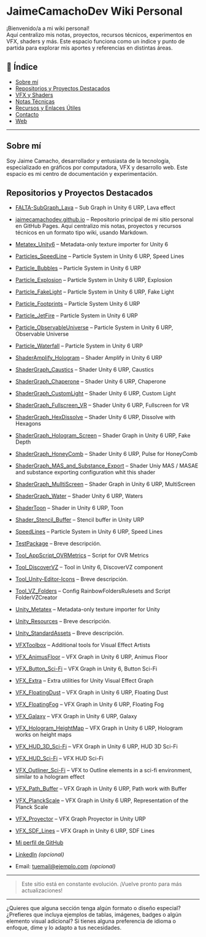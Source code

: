 
# JaimeCamachoDev Wiki Personal

¡Bienvenido/a a mi wiki personal!  
Aquí centralizo mis notas, proyectos, recursos técnicos, experimentos en VFX, shaders y más. Este espacio funciona como un índice y punto de partida para explorar mis aportes y referencias en distintas áreas.

## 📌 Índice

- [Sobre mí](#sobre-mí)
- [Repositorios y Proyectos Destacados](#repositorios-y-proyectos-destacados)
- [VFX y Shaders](#vfx-y-shaders)
- [Notas Técnicas](#notas-técnicas)
- [Recursos y Enlaces Útiles](#recursos-y-enlaces-útiles)
- [Contacto](#contacto)
- [Web](https://jaimecamachodev.github.io)
---

## Sobre mí

Soy Jaime Camacho, desarrollador y entusiasta de la tecnología, especializado en gráficos por computadora, VFX y desarrollo web. Este espacio es mi centro de documentación y experimentación.

## Repositorios y Proyectos Destacados
- [FALTA-SubGraph_Lava](https://github.com/JaimeCamachoDev/FALTA-SubGraph_Lava) – Sub Graph in Unity 6 URP, Lava effect
- [jaimecamachodev.github.io](https://github.com/JaimeCamachoDev/jaimecamachodev.github.io) – Repositorio principal de mi sitio personal en GitHub Pages. Aquí centralizo mis notas, proyectos y recursos técnicos en un formato tipo wiki, usando Markdown.
- [Metatex_Unity6](https://github.com/JaimeCamachoDev/Metatex_Unity6) – Metadata-only texture importer for Unity 6
- [Particles_SpeedLine](https://github.com/JaimeCamachoDev/Particles_SpeedLine) – Particle System in Unity 6 URP, Speed Lines
- [Particle_Bubbles](https://github.com/JaimeCamachoDev/Particle_Bubbles) – Particle System in Unity 6 URP
- [Particle_Explosion](https://github.com/JaimeCamachoDev/Particle_Explosion) – Particle System in Unity 6 URP, Explosion
- [Particle_FakeLight](https://github.com/JaimeCamachoDev/Particle_FakeLight) – Particle System in Unity 6 URP, Fake Light
- [Particle_Footprints](https://github.com/JaimeCamachoDev/Particle_Footprints) – Particle System Unity 6 URP
- [Particle_JetFire](https://github.com/JaimeCamachoDev/Particle_JetFire) – Particle System in Unity 6 URP
- [Particle_ObservableUniverse](https://github.com/JaimeCamachoDev/Particle_ObservableUniverse) – Particle System in Unity 6 URP, Observable Universe 
- [Particle_Waterfall](https://github.com/JaimeCamachoDev/Particle_Waterfall) – Particle System in Unity 6 URP
- [ShaderAmplify_Hologram](https://github.com/JaimeCamachoDev/ShaderAmplify_Hologram) – Shader Amplify in Unity 6 URP
- [ShaderGraph_Caustics](https://github.com/JaimeCamachoDev/ShaderGraph_Caustics) – Shader Unity 6 URP, Caustics
- [ShaderGraph_Chaperone](https://github.com/JaimeCamachoDev/ShaderGraph_Chaperone) – Shader Unity 6 URP, Chaperone
- [ShaderGraph_CustomLight](https://github.com/JaimeCamachoDev/ShaderGraph_CustomLight) – Shader Unity 6 URP, Custom Light
- [ShaderGraph_Fullscreen_VR](https://github.com/JaimeCamachoDev/ShaderGraph_Fullscreen_VR) – Shader Unity 6 URP, Fullscreen for VR
- [ShaderGraph_HexDissolve](https://github.com/JaimeCamachoDev/ShaderGraph_HexDissolve) – Shader Unity 6 URP, Dissolve with Hexagons
- [ShaderGraph_Hologram_Screen](https://github.com/JaimeCamachoDev/ShaderGraph_Hologram_Screen) – Shader Graph in Unity 6 URP, Fake Depth
- [ShaderGraph_HoneyComb](https://github.com/JaimeCamachoDev/ShaderGraph_HoneyComb) – Shader Unity 6 URP, Pulse for HoneyComb
- [ShaderGraph_MAS_and_Substance_Export](https://github.com/JaimeCamachoDev/ShaderGraph_MAS_and_Substance_Export) – Shader Uniy MAS / MASAE and substance exporting configuration whit this shader 
- [ShaderGraph_MulltiScreen](https://github.com/JaimeCamachoDev/ShaderGraph_MulltiScreen) – Shader Graph in Unity 6 URP, MultiScreen
- [ShaderGraph_Water](https://github.com/JaimeCamachoDev/ShaderGraph_Water) – Shader Unity 6 URP, Waters
- [ShaderToon](https://github.com/JaimeCamachoDev/ShaderToon) – Shader in Unity 6 URP, Toon
- [Shader_Stencil_Buffer](https://github.com/JaimeCamachoDev/Shader_Stencil_Buffer) –  Stencil buffer in Unity URP 
- [SpeedLines](https://github.com/JaimeCamachoDev/SpeedLines) – Particle System in Unity 6 URP, Speed Lines
- [TestPackage](https://github.com/JaimeCamachoDev/TestPackage) – Breve descripción.
- [Tool_AppScript_OVRMetrics](https://github.com/JaimeCamachoDev/Tool_AppScript_OVRMetrics) – Script for OVR Metrics
- [Tool_DiscoverVZ](https://github.com/JaimeCamachoDev/Tool_DiscoverVZ) – Tool in Unity 6, DiscoverVZ component
- [Tool_Unity-Editor-Icons](https://github.com/JaimeCamachoDev/Tool_Unity-Editor-Icons) – Breve descripción.
- [Tool_VZ_Folders](https://github.com/JaimeCamachoDev/Tool_VZ_Folders) – Config RainbowFoldersRulesets and Script FolderVZCreator 
- [Unity_Metatex](https://github.com/JaimeCamachoDev/Unity_Metatex) – Metadata-only texture importer for Unity
- [Unity_Resources](https://github.com/JaimeCamachoDev/Unity_Resources) – Breve descripción.
- [Unity_StandardAssets](https://github.com/JaimeCamachoDev/Unity_StandardAssets) – Breve descripción.
- [VFXToolbox](https://github.com/JaimeCamachoDev/VFXToolbox) – Additional tools for Visual Effect Artists
- [VFX_AnimusFloor](https://github.com/JaimeCamachoDev/VFX_AnimusFloor) – VFX Graph in Unity 6 URP, Animus Floor
- [VFX_Button_Sci-Fi](https://github.com/JaimeCamachoDev/VFX_Button_Sci-Fi) – VFX Graph in Unity 6, Button Sci-Fi 
- [VFX_Extra](https://github.com/JaimeCamachoDev/VFX_Extra) – Extra utilities for Unity Visual Effect Graph
- [VFX_FloatingDust](https://github.com/JaimeCamachoDev/VFX_FloatingDust) – VFX Graph in Unity 6 URP, Floating Dust
- [VFX_FloatingFog](https://github.com/JaimeCamachoDev/VFX_FloatingFog) – VFX Graph in Unity 6 URP, Floating Fog
- [VFX_Galaxy](https://github.com/JaimeCamachoDev/VFX_Galaxy) – VFX Graph in Unity 6 URP, Galaxy 
- [VFX_Hologram_HeightMap](https://github.com/JaimeCamachoDev/VFX_Hologram_HeightMap) – VFX Graph in Unity 6 URP, Hologram works on height maps
- [VFX_HUD_3D_Sci-Fi](https://github.com/JaimeCamachoDev/VFX_HUD_3D_Sci-Fi) – VFX Graph in Unity 6 URP, HUD 3D Sci-Fi
- [VFX_HUD_Sci-Fi](https://github.com/JaimeCamachoDev/VFX_HUD_Sci-Fi) – VFX HUD Sci-Fi 
- [VFX_Outliner_Sci-Fi](https://github.com/JaimeCamachoDev/VFX_Outliner_Sci-Fi) – VFX to Outline elements in a sci-fi environment, similar to a hologram effect
- [VFX_Path_Buffer](https://github.com/JaimeCamachoDev/VFX_Path_Buffer) – VFX Graph in Unity 6 URP, Path work with Buffer
- [VFX_PlanckScale](https://github.com/JaimeCamachoDev/VFX_PlanckScale) – VFX Graph in Unity 6 URP,  Representation of the Planck Scale
- [VFX_Proyector](https://github.com/JaimeCamachoDev/VFX_Proyector) – VFX Graph Proyector in Unity URP
- [VFX_SDF_Lines](https://github.com/JaimeCamachoDev/VFX_SDF_Lines) – VFX Graph in Unity 6 URP, SDF Lines

- [Mi perfil de GitHub](https://github.com/JaimeCamachoDev)
- [LinkedIn](#) *(opcional)*
- Email: tuemail@ejemplo.com *(opcional)*

---

> Este sitio está en constante evolución. ¡Vuelve pronto para más actualizaciones!

---

¿Quieres que alguna sección tenga algún formato o diseño especial? ¿Prefieres que incluya ejemplos de tablas, imágenes, badges o algún elemento visual adicional? Si tienes alguna preferencia de idioma o enfoque, dime y lo adapto a tus necesidades.
